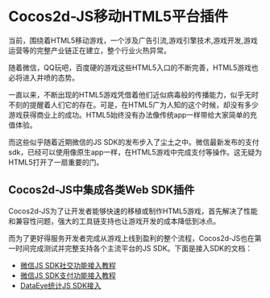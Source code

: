 # Cocos2d-JS移动HTML5平台插件

当前，围绕着HTML5移动游戏，一个涉及广告引流,游戏引擎技术,游戏开发,游戏运营等的完整产业链正在建立，整个行业火热异常。

随着微信，QQ玩吧，百度硬的游戏这些HTML5入口的不断完善，HTML5游戏也必将进入井喷的态势。

一直以来，不断出现的HTML5游戏凭借着他们近似病毒般的传播能力，似乎无时不刻的提醒着人们它的存在。可是，在HTML5广为人知的这个时候，却没有多少游戏获得商业上的成功。HTML5始终没有办法像传统app一样带给大家简单的充值体验。

而这些似乎随着近期微信的JS SDK的发布步入了尘土之中。微信最新发布的支付sdk，已经可以使用像原生app一样，在HTML5游戏中完成支付等操作。这无疑为HTML5打开了一扇重要的门。

## Cocos2d-JS中集成各类Web SDK插件

Cocos2d-JS为了让开发者能够快速的移植或制作HTML5游戏，首先解决了性能和兼容性问题，强大的工具链支持也让游戏开发的成本降低到冰点。

而为了更好得服务开发者完成从游戏上线到盈利的整个流程，Cocos2d-JS也在第一时间完成测试并完整支持各个主流平台的JS SDK。下面是接入SDK的文档：

- [微信JS SDK社交功能接入教程](http://www.cocoachina.com/bbs/read.php?tid-281137.html)
- [微信JS SDK支付功能接入教程](http://www.cocoachina.com/bbs/read.php?tid-288949.html)
- [DataEye统计JS SDK接入](http://www.cocoachina.com/bbs/read.php?tid-288990.html)